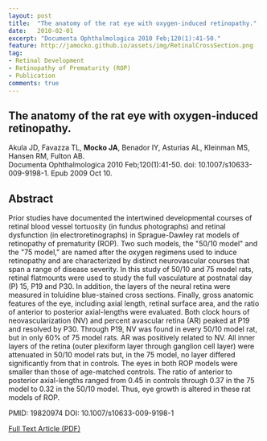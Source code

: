 ```yaml
---
layout: post
title:  "The anatomy of the rat eye with oxygen-induced retinopathy."
date:   2010-02-01
excerpt: "Documenta Ophthalmologica 2010 Feb;120(1):41-50."
feature: http://jamocko.github.io/assets/img/RetinalCrossSection.png
tag:
- Retinal Development
- Retinopathy of Prematurity (ROP)
- Publication
comments: true
---
```


## The anatomy of the rat eye with oxygen-induced retinopathy.
Akula JD, Favazza TL, **Mocko JA**, Benador IY, Asturias AL, Kleinman MS, Hansen RM, Fulton AB.  
Documenta Ophthalmologica 2010 Feb;120(1):41-50. doi: 10.1007/s10633-009-9198-1. Epub 2009 Oct 10.

## Abstract
Prior studies have documented the intertwined developmental courses of retinal blood vessel tortuosity (in fundus photographs) and retinal dysfunction (in electroretinographs) in Sprague-Dawley rat models of retinopathy of prematurity (ROP). Two such models, the "50/10 model" and the "75 model," are named after the oxygen regimens used to induce retinopathy and are characterized by distinct neurovascular courses that span a range of disease severity. In this study of 50/10 and 75 model rats, retinal flatmounts were used to study the full vasculature at postnatal day (P) 15, P19 and P30. In addition, the layers of the neural retina were measured in toluidine blue-stained cross sections. Finally, gross anatomic features of the eye, including axial length, retinal surface area, and the ratio of anterior to posterior axial-lengths were evaluated. Both clock hours of neovascularization (NV) and percent avascular retina (AR) peaked at P19 and resolved by P30. Through P19, NV was found in every 50/10 model rat, but in only 60% of 75 model rats. AR was positively related to NV. All inner layers of the retina (outer plexiform layer through ganglion cell layer) were attenuated in 50/10 model rats but, in the 75 model, no layer differed significantly from that in controls. The eyes in both ROP models were smaller than those of age-matched controls. The ratio of anterior to posterior axial-lengths ranged from 0.45 in controls through 0.37 in the 75 model to 0.32 in the 50/10 model. Thus, eye growth is altered in these rat models of ROP.

PMID: 19820974 DOI: 10.1007/s10633-009-9198-1

<a href="http://jamocko.github.io/assets/docs/
AkulaJD_etal_2010_The anatomy of the rat eye with oxygen-induced retinopathy.pdf" class="btn btn-info">Full Text Article (PDF)</a>

